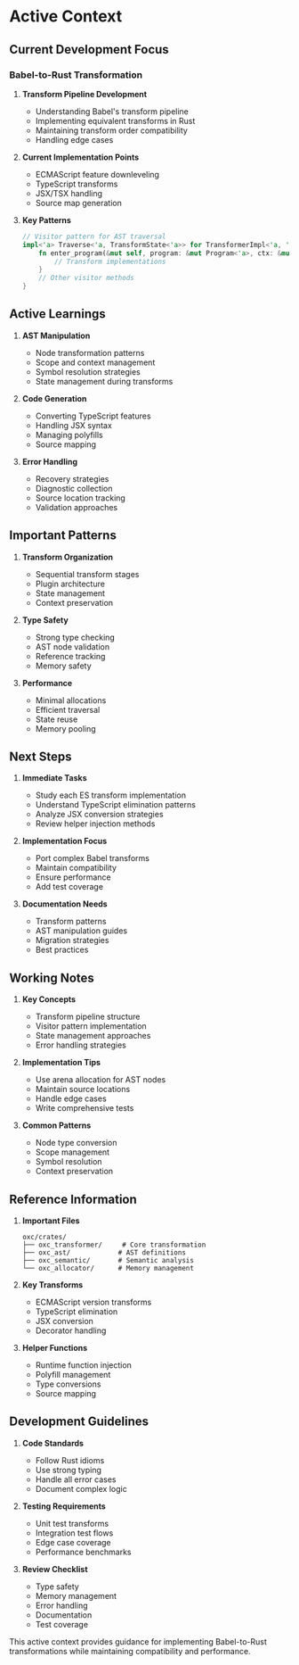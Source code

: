 # Active Context

## Current Development Focus

### Babel-to-Rust Transformation

1. **Transform Pipeline Development**
   - Understanding Babel's transform pipeline
   - Implementing equivalent transforms in Rust
   - Maintaining transform order compatibility
   - Handling edge cases

2. **Current Implementation Points**
   - ECMAScript feature downleveling
   - TypeScript transforms
   - JSX/TSX handling 
   - Source map generation

3. **Key Patterns**
   ```rust
   // Visitor pattern for AST traversal
   impl<'a> Traverse<'a, TransformState<'a>> for TransformerImpl<'a, '_> {
       fn enter_program(&mut self, program: &mut Program<'a>, ctx: &mut TraverseCtx<'a>) {
           // Transform implementations
       }
       // Other visitor methods
   }
   ```

## Active Learnings

1. **AST Manipulation**
   - Node transformation patterns
   - Scope and context management
   - Symbol resolution strategies
   - State management during transforms

2. **Code Generation**
   - Converting TypeScript features
   - Handling JSX syntax
   - Managing polyfills
   - Source mapping

3. **Error Handling**
   - Recovery strategies
   - Diagnostic collection
   - Source location tracking
   - Validation approaches

## Important Patterns

1. **Transform Organization**
   - Sequential transform stages
   - Plugin architecture
   - State management
   - Context preservation

2. **Type Safety**
   - Strong type checking
   - AST node validation
   - Reference tracking
   - Memory safety

3. **Performance**
   - Minimal allocations
   - Efficient traversal
   - State reuse
   - Memory pooling

## Next Steps

1. **Immediate Tasks**
   - Study each ES transform implementation
   - Understand TypeScript elimination patterns
   - Analyze JSX conversion strategies
   - Review helper injection methods

2. **Implementation Focus**
   - Port complex Babel transforms
   - Maintain compatibility
   - Ensure performance
   - Add test coverage

3. **Documentation Needs**
   - Transform patterns
   - AST manipulation guides
   - Migration strategies
   - Best practices

## Working Notes

1. **Key Concepts**
   - Transform pipeline structure
   - Visitor pattern implementation
   - State management approaches
   - Error handling strategies

2. **Implementation Tips**
   - Use arena allocation for AST nodes
   - Maintain source locations
   - Handle edge cases
   - Write comprehensive tests

3. **Common Patterns**
   - Node type conversion
   - Scope management
   - Symbol resolution
   - Context preservation

## Reference Information

1. **Important Files**
   ```
   oxc/crates/
   ├── oxc_transformer/     # Core transformation
   ├── oxc_ast/            # AST definitions
   ├── oxc_semantic/       # Semantic analysis
   └── oxc_allocator/      # Memory management
   ```

2. **Key Transforms**
   - ECMAScript version transforms
   - TypeScript elimination
   - JSX conversion
   - Decorator handling

3. **Helper Functions**
   - Runtime function injection
   - Polyfill management
   - Type conversions
   - Source mapping

## Development Guidelines

1. **Code Standards**
   - Follow Rust idioms
   - Use strong typing
   - Handle all error cases
   - Document complex logic

2. **Testing Requirements**
   - Unit test transforms
   - Integration test flows
   - Edge case coverage
   - Performance benchmarks

3. **Review Checklist**
   - Type safety
   - Memory management
   - Error handling
   - Documentation
   - Test coverage

This active context provides guidance for implementing Babel-to-Rust transformations while maintaining compatibility and performance.
